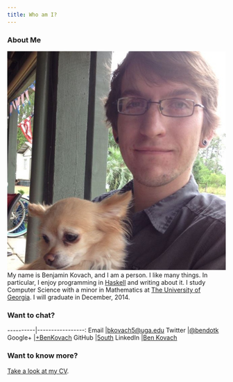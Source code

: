 ```yaml
---
title: Who am I?
---
```


<div id="about">

### About Me
<p>
<img src="/images/me.jpg" id="ben"/>
My name is Benjamin Kovach, and I am a person. I like many things. In particular, I enjoy programming in <a href="http://www.haskell.org">Haskell</a> and writing about it. I study Computer Science with a minor in Mathematics at <a href="http://www.uga.edu">The University of Georgia</a>. I will graduate in December, 2014.
</p>
</p>

### Want to chat?
----------|-----------------:
Email     |[bkovach5@uga.edu](mailto:bkovach5@uga.edu)
Twitter   |[\@bendotk](http://twitter.com/bendotk)
Google+   |[+BenKovach](https://plus.google.com/+BenKovach)
GitHub    |[5outh](https://github.com/5outh)
LinkedIn  |[Ben Kovach](http://www.linkedin.com/pub/benjamin-kovach/39/242/57b)

### Want to know more? 
[Take a look at my CV](cv.html).

</div>